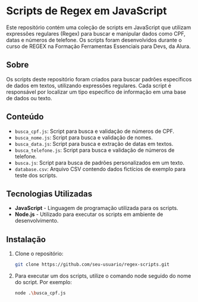 # Scripts de Regex em JavaScript

Este repositório contém uma coleção de scripts em JavaScript que utilizam expressões regulares (Regex) para buscar e manipular dados como CPF, datas e números de telefone. Os scripts foram desenvolvidos durante o curso de REGEX na Formação Ferramentas Essenciais para Devs, da Alura.

## Sobre

Os scripts deste repositório foram criados para buscar padrões específicos de dados em textos, utilizando expressões regulares. Cada script é responsável por localizar um tipo específico de informação em uma base de dados ou texto.
## Conteúdo

- `busca_cpf.js`: Script para busca e validação de números de CPF.
- `busca_nome.js`: Script para busca e validação de nomes.
- `busca_data.js`: Script para busca e extração de datas em textos.
- `busca_telefone.js`: Script para busca e validação de números de telefone.
- `busca.js`: Script para busca de padrões personalizados em um texto.
- `database.csv`: Arquivo CSV contendo dados fictícios de exemplo para teste dos scripts.

## Tecnologias Utilizadas

- **JavaScript** - Linguagem de programação utilizada para os scripts.
- **Node.js** - Utilizado para executar os scripts em ambiente de desenvolvimento.

## Instalação

1. Clone o repositório:
   ```sh
   git clone https://github.com/seu-usuario/regex-scripts.git

2. Para executar um dos scripts, utilize o comando node seguido do nome do script. Por exemplo:
    ```sh
    node .\busca_cpf.js
